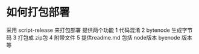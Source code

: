 # 如何打包部署

采用 script-release 来打包部署
提供两个功能
1 代码混淆
2 bytenode 生成字节码
3 打包成 zip包
4 附带文件
5 提供readme.md 包括 node版本 byenode 版本 等

